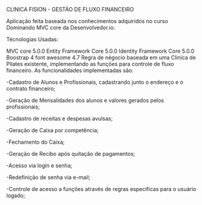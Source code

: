 CLINICA FISION - GESTÃO DE FLUXO FINANCEIRO

Aplicação feita baseada nos conhecimentos adquiridos no curso Dominando MVC core da Desenvolvedor.io.

Técnologias Usadas:

MVC core 5.0.0
Entity Framework Core 5.0.0
Identity Framework Core 5.0.0
Boostrap 4
font awesome 4.7
Regra de négocio baseada em uma Clinica de Pilates existente, implementando as funções para controle de fluxo financeiro. As funcionalidades implementadas são:

-Cadastro de Alunos e Profissionais, cadastrando junto o endereço e o contrato financeiro;

-Geração de Mensalidades dos alunos e valores gerados pelos profissionais;

-Cadastro de receitas e despesas avulsas;

-Geração de Caixa por competência;

-Fechamento do Caixa;

-Geração de Recibo após quitação de pagamentos;

-Acesso via login e senha;

-Redefinição de senha via e-mail;

-Controle de acesso a funções através de regras especificas para o usuário logado;
